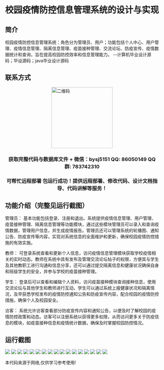 <p><h1 align="center">校园疫情防控信息管理系统的设计与实现</h1></p>

## 简介
校园疫情防控信息管理系统：角色分为管理员、用户；功能包括个人中心、用户管理、疫情信息管理、隔离信息管理、疫苗接种管理、交流论坛、防疫宣传、疫情数据统计和查询，旨在提高校园防控效率和信息管理能力。    --计算机毕业设计源码；毕设源码；java毕业设计源码


## 联系方式
<img src="https://bs-1329754181.cos.ap-shanghai.myqcloud.com/wx.jpg" alt="二维码" style="display: block; margin: 0 auto;" width="200px">
<p><h3 align="center">获取完整代码与数据库文件 + 微信：bysj5151 QQ: 86050149 QQ群: 783742310</h3></p>
<p><h3 align="center">可帮忙远程部署 包运行成功！提供远程部署、修改代码、设计文档指导、代码讲解等服务！</h3></p>

## 功能介绍（完整见运行截图）
管理员： 基本功能包括登录、注册和退出。系统提供疫情信息管理、用户管理、疫苗接种管理、隔离信息管理等功能模块，通过这些模块管理员可以录入和查询疫情数据，管理用户信息，并生成疫情报告。管理员还可以管理系统的轮播图、通知公告、防疫宣传等内容，实现对系统信息的全面维护和更新，确保校园疫情防控措施的有效实施。

教师： 可登录系统查看和更新个人信息，访问疫情信息管理模块获取学校疫情相关的实时动态。教师在系统中具有发布及管理交流论坛帖子的权限，方便其与学生及其他教职工进行沟通和信息分享，还可以通过提交隔离信息和健康状况确保自身和班级学生的安全，并参与学校的疫苗接种管理。

学生： 登录后可以查看和编辑个人资料，访问疫苗接种模块查询接种信息，使用交流论坛与其他学生和教师进行互动。学生可以通过系统上报健康状况和隔离情况，及早获悉学校发布的疫情防控通知公告和防疫宣传内容，配合校园的疫情防控措施，确保个人及校园安全。

访客： 系统允许访客查看部分防疫宣传内容和通知公告，以便及时了解校园的疫情防控政策和动态。访客可以注册系统以获得更多权限，从而访问更多关于防疫信息的模块，如疫苗接种信息和疫情统计数据，确保及时掌握校园防控情况。


## 运行截图
![](https://bs-1329754181.cos.ap-shanghai.myqcloud.com/spring/CampusEpidemicPreventionInformationManagementSystemDesignAndImplementation/img/001.jpg)
![](https://bs-1329754181.cos.ap-shanghai.myqcloud.com/spring/CampusEpidemicPreventionInformationManagementSystemDesignAndImplementation/img/002.jpg)
![](https://bs-1329754181.cos.ap-shanghai.myqcloud.com/spring/CampusEpidemicPreventionInformationManagementSystemDesignAndImplementation/img/003.jpg)
![](https://bs-1329754181.cos.ap-shanghai.myqcloud.com/spring/CampusEpidemicPreventionInformationManagementSystemDesignAndImplementation/img/004.jpg)
![](https://bs-1329754181.cos.ap-shanghai.myqcloud.com/spring/CampusEpidemicPreventionInformationManagementSystemDesignAndImplementation/img/005.jpg)
![](https://bs-1329754181.cos.ap-shanghai.myqcloud.com/spring/CampusEpidemicPreventionInformationManagementSystemDesignAndImplementation/img/006.jpg)
![](https://bs-1329754181.cos.ap-shanghai.myqcloud.com/spring/CampusEpidemicPreventionInformationManagementSystemDesignAndImplementation/img/007.jpg)
![](https://bs-1329754181.cos.ap-shanghai.myqcloud.com/spring/CampusEpidemicPreventionInformationManagementSystemDesignAndImplementation/img/008.jpg)
![](https://bs-1329754181.cos.ap-shanghai.myqcloud.com/spring/CampusEpidemicPreventionInformationManagementSystemDesignAndImplementation/img/009.jpg)
![](https://bs-1329754181.cos.ap-shanghai.myqcloud.com/spring/CampusEpidemicPreventionInformationManagementSystemDesignAndImplementation/img/010.jpg)
![](https://bs-1329754181.cos.ap-shanghai.myqcloud.com/spring/CampusEpidemicPreventionInformationManagementSystemDesignAndImplementation/img/011.jpg)
![](https://bs-1329754181.cos.ap-shanghai.myqcloud.com/spring/CampusEpidemicPreventionInformationManagementSystemDesignAndImplementation/img/012.jpg)
![](https://bs-1329754181.cos.ap-shanghai.myqcloud.com/spring/CampusEpidemicPreventionInformationManagementSystemDesignAndImplementation/img/013.jpg)
![](https://bs-1329754181.cos.ap-shanghai.myqcloud.com/spring/CampusEpidemicPreventionInformationManagementSystemDesignAndImplementation/img/014.jpg)
![](https://bs-1329754181.cos.ap-shanghai.myqcloud.com/spring/CampusEpidemicPreventionInformationManagementSystemDesignAndImplementation/img/015.jpg)
![](https://bs-1329754181.cos.ap-shanghai.myqcloud.com/spring/CampusEpidemicPreventionInformationManagementSystemDesignAndImplementation/img/016.jpg)
![](https://bs-1329754181.cos.ap-shanghai.myqcloud.com/spring/CampusEpidemicPreventionInformationManagementSystemDesignAndImplementation/img/017.jpg)

<p>本代码来源于网络,仅供学习参考使用!</p>
